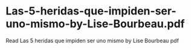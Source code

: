 # Las-5-heridas-que-impiden-ser-uno-mismo-by-Lise-Bourbeau.pdf
Read Las 5 heridas que impiden ser uno mismo by Lise Bourbeau pdf
